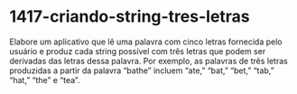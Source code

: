 # 1417-criando-string-tres-letras
Elabore um aplicativo que lê uma palavra com cinco letras fornecida pelo usuário e produz cada string possível com três letras que podem ser derivadas das letras dessa palavra. Por exemplo, as palavras de três letras produzidas a partir da palavra “bathe” incluem “ate,” “bat,” “bet,” “tab,” “hat,” “the” e “tea”.
